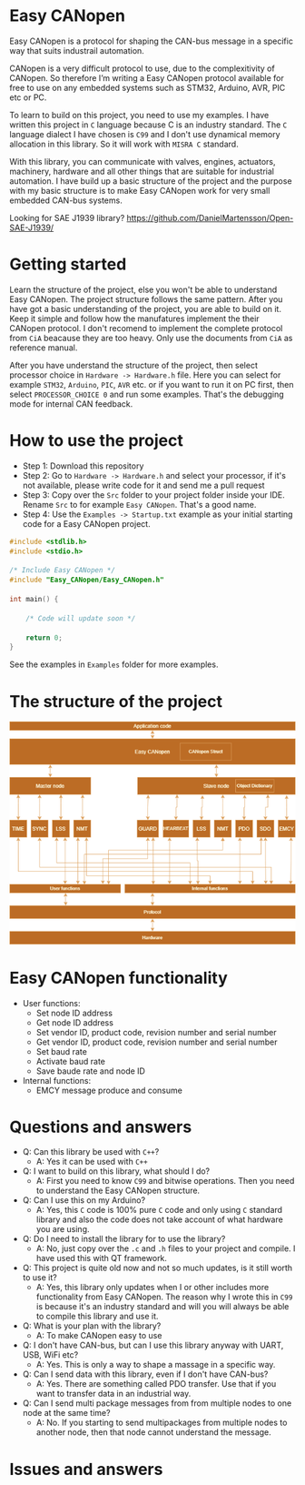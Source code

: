 # Easy CANopen

Easy CANopen is a protocol for shaping the CAN-bus message in a specific way that suits industrail automation.

CANopen is a very difficult protocol to use, due to the complexitivity of CANopen. So therefore I’m writing a Easy CANopen protocol available for free to use on any embedded systems such as STM32, Arduino, AVR, PIC etc or PC.

To learn to build on this project, you need to use my examples. I have written this project in `C` language because C is an industry standard. The `C` language dialect I have chosen is `C99` and I don't use dynamical memory allocation in this library. So it will work with `MISRA C` standard.

With this library, you can communicate with valves, engines, actuators, machinery, hardware and all other things that are suitable for industrial automation. I have build up a basic structure of the project and the purpose with my basic structure is to make Easy CANopen work for very small embedded CAN-bus systems. 

Looking for SAE J1939 library?
https://github.com/DanielMartensson/Open-SAE-J1939/

# Getting started

Learn the structure of the project, else you won't be able to understand Easy CANopen. The project structure follows the same pattern. 
After you have got a basic understanding of the project, you are able to build on it. Keep it simple and follow how the manufatures implement the their CANopen protocol.
I don't recomend to implement the complete protocol from `CiA` beacause they are too heavy. Only use the documents from `CiA` as reference manual.

After you have understand the structure of the project, then select processor choice in `Hardware -> Hardware.h` file.
Here you can select for example `STM32`, `Arduino`, `PIC`, `AVR` etc. or if you want to run it on PC first, then select `PROCESSOR_CHOICE 0` and run some examples.
That's the debugging mode for internal CAN feedback.

# How to use the project

 - Step 1: Download this repository
 - Step 2: Go to `Hardware -> Hardware.h` and select your processor, if it's not available, please write code for it and send me a pull request
 - Step 3: Copy over the `Src` folder to your project folder inside your IDE. Rename `Src` to for example `Easy CANopen`. That's a good name.
 - Step 4: Use the `Examples -> Startup.txt` example as your initial starting code for a Easy CANopen project.
 
```c
#include <stdlib.h>
#include <stdio.h>

/* Include Easy CANopen */
#include "Easy_CANopen/Easy_CANopen.h"

int main() {

	/* Code will update soon */

	return 0;
}
```
See the examples in `Examples` folder for more examples.

# The structure of the project

![a](https://github.com/DanielMartensson/Easy-CANopen/blob/main/src/Documentation/Pictures/Project%20structure.png)

# Easy CANopen functionality
 
 - User functions:
 	- Set node ID address
 	- Get node ID address
 	- Set vendor ID, product code, revision number and serial number
 	- Get vendor ID, product code, revision number and serial number
 	- Set baud rate
 	- Activate baud rate
 	- Save baude rate and node ID
 - Internal functions:
 	- EMCY message produce and consume
 	
# Questions and answers
 - Q: Can this library be used with `C++`?
 	- A: Yes it can be used with `C++`
 - Q: I want to build on this library, what should I do?
 	- A: First you need to know `C99` and bitwise operations. Then you need to understand the Easy CANopen structure.
 - Q: Can I use this on my Arduino?
 	- A: Yes, this `C` code is 100% pure `C` code and only using `C` standard library and also the code does not take account of what hardware you are using.
 - Q: Do I need to install the library for to use the library?
 	- A: No, just copy over the `.c` and `.h` files to your project and compile. I have used this with QT framework.
 - Q: This project is quite old now and not so much updates, is it still worth to use it?
 	- A: Yes, this library only updates when I or other includes more functionality from Easy CANopen. The reason why I wrote this in `C99` is because it's an industry standard and will you will always be able to compile this library and use it.
 - Q: What is your plan with the library?
 	- A: To make CANopen easy to use
 - Q: I don't have CAN-bus, but can I use this library anyway with UART, USB, WiFi etc?
 	- A: Yes. This is only a way to shape a massage in a specific way.
 - Q: Can I send data with this library, even if I don't have CAN-bus?
 	- A: Yes. There are something called PDO transfer. Use that if you want to transfer data in an industrial way.
 - Q: Can I send multi package messages from from multiple nodes to one node at the same time?
 	- A: No. If you starting to send multipackages from multiple nodes to another node, then that node cannot understand the message. 
# Issues and answers

